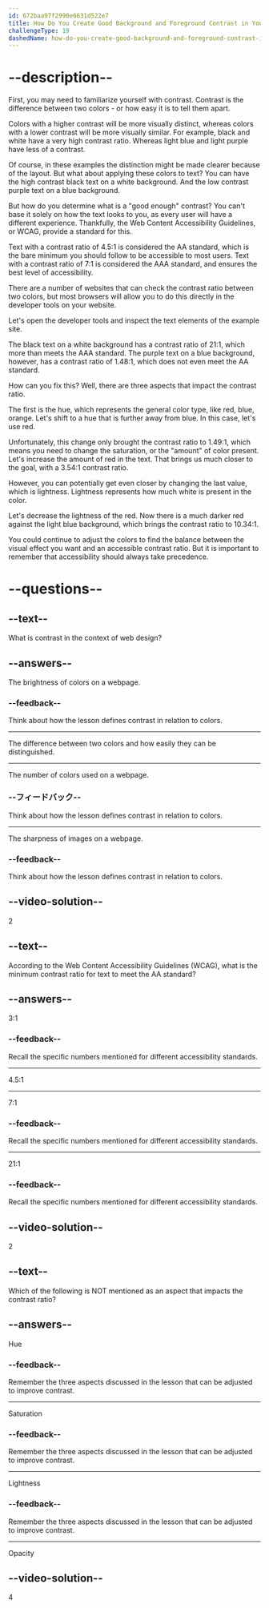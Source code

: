 ```yaml
---
id: 672baa97f2990e6631d522e7
title: How Do You Create Good Background and Foreground Contrast in Your Designs?
challengeType: 19
dashedName: how-do-you-create-good-background-and-foreground-contrast-in-your-designs
---
```


# --description--

First, you may need to familiarize yourself with contrast. Contrast is the difference between two colors - or how easy it is to tell them apart.

Colors with a higher contrast will be more visually distinct, whereas colors with a lower contrast will be more visually similar. For example, black and white have a very high contrast ratio. Whereas light blue and light purple have less of a contrast.

Of course, in these examples the distinction might be made clearer because of the layout. But what about applying these colors to text? You can have the high contrast black text on a white background. And the low contrast purple text on a blue background.

But how do you determine what is a "good enough" contrast? You can't base it solely on how the text looks to you, as every user will have a different experience. Thankfully, the Web Content Accessibility Guidelines, or WCAG, provide a standard for this.

Text with a contrast ratio of 4.5:1 is considered the AA standard, which is the bare minimum you should follow to be accessible to most users. Text with a contrast ratio of 7:1 is considered the AAA standard, and ensures the best level of accessibility.

There are a number of websites that can check the contrast ratio between two colors, but most browsers will allow you to do this directly in the developer tools on your website.

Let's open the developer tools and inspect the text elements of the example site.

The black text on a white background has a contrast ratio of 21:1, which more than meets the AAA standard. The purple text on a blue background, however, has a contrast ratio of 1.48:1, which does not even meet the AA standard.

How can you fix this? Well, there are three aspects that impact the contrast ratio.

The first is the hue, which represents the general color type, like red, blue, orange. Let's shift to a hue that is further away from blue. In this case, let's use red.

Unfortunately, this change only brought the contrast ratio to 1.49:1,  which means you need to change the saturation, or the "amount" of color present. Let's increase the amount of red in the text. That brings us much closer to the goal, with a 3.54:1 contrast ratio.

However, you can potentially get even closer by changing the last value, which is lightness. Lightness represents how much white is present in the color.

Let's decrease the lightness of the red. Now there is a much darker red against the light blue background, which brings the contrast ratio to 10.34:1.

You could continue to adjust the colors to find the balance between the visual effect you want and an accessible contrast ratio. But it is important to remember that accessibility should always take precedence.

# --questions--

## --text--

What is contrast in the context of web design?

## --answers--

The brightness of colors on a webpage.

### --feedback--

Think about how the lesson defines contrast in relation to colors.

---

The difference between two colors and how easily they can be distinguished.

---

The number of colors used on a webpage.

### --フィードバック--

Think about how the lesson defines contrast in relation to colors.

---

The sharpness of images on a webpage.

### --feedback--

Think about how the lesson defines contrast in relation to colors.

## --video-solution--

2

## --text--

According to the Web Content Accessibility Guidelines (WCAG), what is the minimum contrast ratio for text to meet the AA standard?

## --answers--

3:1

### --feedback--

Recall the specific numbers mentioned for different accessibility standards.

---

4.5:1

---

7:1

### --feedback--

Recall the specific numbers mentioned for different accessibility standards.

---

21:1

### --feedback--

Recall the specific numbers mentioned for different accessibility standards.

## --video-solution--

2

## --text--

Which of the following is NOT mentioned as an aspect that impacts the contrast ratio?

## --answers--

Hue

### --feedback--

Remember the three aspects discussed in the lesson that can be adjusted to improve contrast.

---

Saturation

### --feedback--

Remember the three aspects discussed in the lesson that can be adjusted to improve contrast.

---

Lightness

### --feedback--

Remember the three aspects discussed in the lesson that can be adjusted to improve contrast.

---

Opacity

## --video-solution--

4
